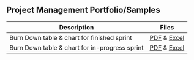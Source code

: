 ## Project Management Portfolio/Samples

| Description | Files |
| -------| ------ |
| Burn Down table & chart for finished sprint |  [PDF](burn%20down.pdf) & [Excel](burn%20down.xlsx) |
| Burn Down table & chart for in-progress sprint | [PDF]() & [Excel]() |
